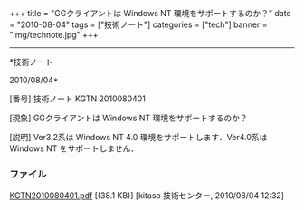 ﻿+++
title = "GGクライアントは Windows NT 環境をサポートするのか？"
date = "2010-08-04"
tags = ["技術ノート"]
categories = ["tech"]
banner = "img/technote.jpg"
+++

-----------------------------------------------------------------------------------------------------------------------------

*技術ノート

2010/08/04*


[番号]
技術ノート KGTN 2010080401

[現象]
GGクライアントは Windows NT 環境をサポートするのか？

[説明]
Ver3.2系は Windows NT 4.0 環境をサポートします．Ver4.0系は Windows NT
をサポートしません．


### ファイル

 
 


[KGTN2010080401.pdf](http://techreport.kitasp.net/attachments/download/257/KGTN2010080401.pdf)
 [(38.1 KB)] [kitasp 技術センター, 2010/08/04
12:32]


 


 

